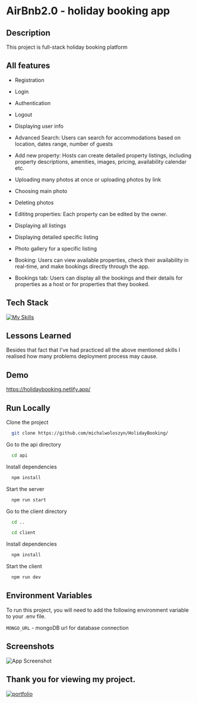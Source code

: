 
# AirBnb2.0 - holiday booking app
## Description
This project is full-stack holiday booking platform
## All features

- Registration
- Login
- Authentication
- Logout
- Displaying user info
  
- Advanced Search: Users can search for accommodations based on location, dates range, number of guests
  
- Add new property: Hosts can create detailed property listings, including property descriptions, amenities, images, pricing, availability calendar etc.
- Uploading many photos at once or uploading photos by link
- Choosing main photo
- Deleting photos
- Edititng properties: Each property can be edited by the owner.
  
- Displaying all listings
- Displaying detailed specific listing
- Photo gallery for a specific listing 

  
- Booking: Users can view available properties, check their availability in real-time, and make bookings directly through the app.
- Bookings tab: Users can display all the bookings and their details for properties as a host or for properties that they booked.







## Tech Stack

[![My Skills](https://skills.thijs.gg/icons?i=html,css,js,tailwind,react,nodejs,express,mongo,vite&theme=light)](https://skills.thijs.gg)


## Lessons Learned

Besides that fact that I've had practiced all the above mentioned skills I realised how many problems deployment process may cause.

## Demo

https://holidaybooking.netlify.app/
## Run Locally

Clone the project

```bash
  git clone https://github.com/michalwoloszyn/HolidayBooking/
```

Go to the api directory

```bash
  cd api
```

Install dependencies

```bash
  npm install
```

Start the server

```bash
  npm run start
```

Go to the client directory

```bash
  cd ..
```

```bash
  cd client
```

Install dependencies

```bash
  npm install
```

Start the client

```bash
  npm run dev
```
## Environment Variables

To run this project, you will need to add the following environment variable to your .env file. 

`MONGO_URL` - mongoDB url for database connection




## Screenshots

![App Screenshot](https://via.placeholder.com/468x300?text=App+Screenshot+Here)

## Thank you for viewing my project. 
[![portfolio](https://img.shields.io/badge/my_portfolio-000?style=for-the-badge&logo=ko-fi&logoColor=white)](https://michalwoloszyn.com/)


